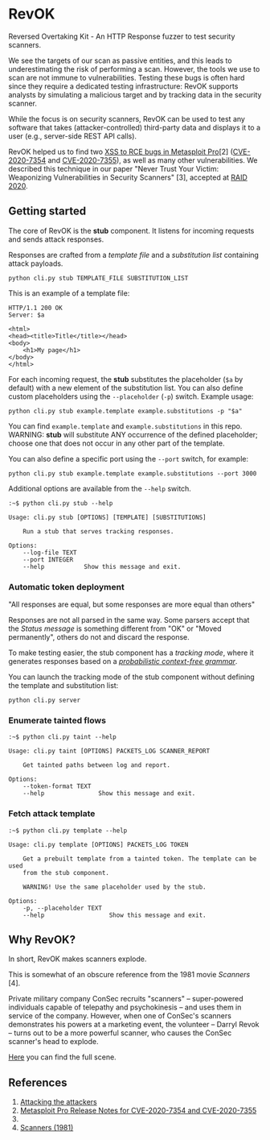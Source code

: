 # RevOK

Reversed Overtaking Kit - An HTTP Response fuzzer to test security scanners.

We see the targets of our scan as passive entities, and this leads to underestimating the risk of performing a scan. However, the tools we use to scan are not immune to vulnerabilities.
Testing these bugs is often hard since they require a dedicated testing infrastructure: RevOK supports analysts by simulating a malicious target and by tracking data in the security scanner.

While the focus is on security scanners, RevOK can be used to test any software that takes (attacker-controlled) third-party data and displays it to a user (e.g., server-side REST API calls).

RevOK helped us to find two [XSS to RCE bugs in Metasploit Pro](https://avalz.it/research/metasploit-pro-xss-to-rce/)[2] ([CVE-2020-7354](https://cve.mitre.org/cgi-bin/cvename.cgi?name=2020-7354) and [CVE-2020-7355](https://cve.mitre.org/cgi-bin/cvename.cgi?name=2020-7355)), as well as many other vulnerabilities.
We described this technique in our paper "Never Trust Your Victim: Weaponizing Vulnerabilities in Security Scanners" [3], accepted at [RAID 2020](https://raid2020.org/).

## Getting started

The core of RevOK is the **stub** component.
It listens for incoming requests and sends attack responses.

Responses are crafted from a *template file* and a *substitution list* containing attack payloads.
```
python cli.py stub TEMPLATE_FILE SUBSTITUTION_LIST
```

This is an example of a template file:
```
HTTP/1.1 200 OK
Server: $a

<html>
<head><title>Title</title></head>
<body>
    <h1>My page</h1>
</body>
</html>
```

For each incoming request, the **stub** substitutes the placeholder (`$a` by default) with a new element of the substitution list.
You can also define custom placeholders using the `--placeholder` (`-p`) switch. Example usage:
```
python cli.py stub example.template example.substitutions -p "$a"
```
You can find `example.template` and `example.substitutions` in this repo. WARNING: **stub** will substitute ANY occurrence of the defined placeholder; choose one that does not occur in any other part of the template.

You can also define a specific port using the `--port` switch, for example:

```
python cli.py stub example.template example.substitutions --port 3000
```

Additional options are available from the `--help` switch.

```
:~$ python cli.py stub --help

Usage: cli.py stub [OPTIONS] [TEMPLATE] [SUBSTITUTIONS]

    Run a stub that serves tracking responses.

Options:
    --log-file TEXT
    --port INTEGER
    --help           Show this message and exit.
```

### Automatic token deployment

"All responses are equal, but some responses are more equal than others"

Responses are not all parsed in the same way.
Some parsers accept that the *Status message* is something different from "OK" or "Moved permanently",
others do not and discard the response.

To make testing easier, the stub component has a *tracking mode*, where it generates responses based on
a [*probabilistic context-free grammar*](fuzzer/probabilistichttpfuzzer.py).

You can launch the tracking mode of the stub component without defining the template and substitution list:

```
python cli.py server
```

### Enumerate tainted flows

```
:~$ python cli.py taint --help

Usage: cli.py taint [OPTIONS] PACKETS_LOG SCANNER_REPORT

    Get tainted paths between log and report.

Options:
    --token-format TEXT
    --help               Show this message and exit.

```

### Fetch attack template

```
:~$ python cli.py template --help

Usage: cli.py template [OPTIONS] PACKETS_LOG TOKEN

    Get a prebuilt template from a tainted token. The template can be used
    from the stub component.
    
    WARNING! Use the same placeholder used by the stub.

Options:
    -p, --placeholder TEXT
    --help                  Show this message and exit.
```

## Why RevOK?

In short, RevOK makes scanners explode.

This is somewhat of an obscure reference from the 1981 movie *Scanners* [4].

Private military company ConSec recruits "scanners" – super-powered individuals capable of telepathy and psychokinesis – and uses them in service of the company.
However, when one of ConSec's scanners demonstrates his powers at a marketing event, the volunteer – Darryl Revok – turns out to be a more powerful scanner, who causes the ConSec scanner's head to explode.

[Here](https://www.youtube.com/watch?v=qnp1jfLhtck) you can find the full scene.

## References

1. [Attacking the attackers](https://avalz.it/research/metasploit-pro-xss-to-rce/)
2. [Metasploit Pro Release Notes for CVE-2020-7354 and CVE-2020-7355](https://help.rapid7.com/metasploit/release-notes/archive/2020/05/#20200514)
3. 
4. [Scanners (1981)](https://www.imdb.com/title/tt0081455/)
